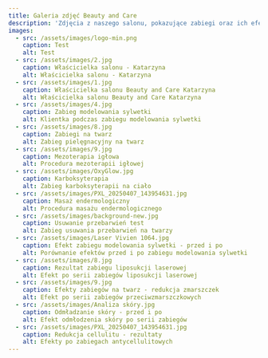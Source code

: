 ```yaml
---
title: Galeria zdjęć Beauty and Care
description: 'Zdjęcia z naszego salonu, pokazujące zabiegi oraz ich efekty.'
images:
  - src: /assets/images/logo-min.png
    caption: Test
    alt: Test
  - src: /assets/images/2.jpg
    caption: Właścicielka salonu - Katarzyna
    alt: Właścicielka salonu - Katarzyna
  - src: /assets/images/1.jpg
    caption: Właścicielka salonu Beauty and Care Katarzyna
    alt: Właścicielka salonu Beauty and Care Katarzyna
  - src: /assets/images/4.jpg
    caption: Zabieg modelowania sylwetki
    alt: Klientka podczas zabiegu modelowania sylwetki
  - src: /assets/images/8.jpg
    caption: Zabiegi na twarz
    alt: Zabieg pielęgnacyjny na twarz
  - src: /assets/images/9.jpg
    caption: Mezoterapia igłowa
    alt: Procedura mezoterapii igłowej
  - src: /assets/images/OxyGlow.jpg
    caption: Karboksyterapia
    alt: Zabieg karboksyterapii na ciało
  - src: /assets/images/PXL_20250407_143954631.jpg
    caption: Masaż endermologiczny
    alt: Procedura masażu endermologicznego
  - src: /assets/images/background-new.jpg
    caption: Usuwanie przebarwień test
    alt: Zabieg usuwania przebarwień na twarzy
  - src: /assets/images/Laser Vivien 1064.jpg
    caption: Efekt zabiegu modelowania sylwetki - przed i po
    alt: Porównanie efektów przed i po zabiegu modelowania sylwetki
  - src: /assets/images/8.jpg
    caption: Rezultat zabiegu liposukcji laserowej
    alt: Efekt po serii zabiegów liposukcji laserowej
  - src: /assets/images/9.jpg
    caption: Efekty zabiegów na twarz - redukcja zmarszczek
    alt: Efekt po serii zabiegów przeciwzmarszczkowych
  - src: /assets/images/Analiza skóry.jpg
    caption: Odmładzanie skóry - przed i po
    alt: Efekt odmłodzenia skóry po serii zabiegów
  - src: /assets/images/PXL_20250407_143954631.jpg
    caption: Redukcja cellulitu - rezultaty
    alt: Efekty po zabiegach antycellulitowych
---
```


